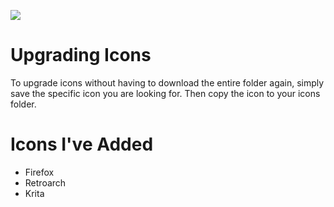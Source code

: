 ![](preview/candy.png)

# Upgrading Icons

To upgrade icons without having to download the entire folder again, simply save the specific icon you are looking for.
Then copy the icon to your icons folder.

# Icons I've Added
- Firefox
- Retroarch
- Krita
